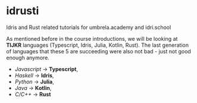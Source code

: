 # idrusti

Idris and Rust related tutorials for umbrela.academy and idri.school


As mentioned before in the course introductions, we will be looking at **TIJKR** languages (Typescript, Idris, Julia, Kotlin, Rust). The last generation of languages that these 5 are succeeding were also not bad - just not good enough anymore.

 - _Javascript_ -> **Typescript**, 
 - _Haskell_ -> **Idris**, 
 - _Python_ -> **Julia**, 
 - _Java_ -> **Kotlin**, 
 - _C/C++_ -> **Rust**

